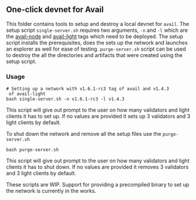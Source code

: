 ## One-click devnet for Avail

This folder contains tools to setup and destroy a local devnet for `avail`. The setup script `single-server.sh` requires two arguments, `-n` and `-l` which are the [avail-node](https://github.com/availproject/avail/releases) and [avail-light](https://github.com/availproject/avail-light/releases) tags which need to be deployed. The setup script installs the prerequisites, does the sets up the network and launches an explorer as well for ease of testing. `purge-server.sh` script can be used to destroy the all the directories and artifacts that were created using the setup script.

### Usage 
```
# Setting up a network with v1.6.1-rc3 tag of avail and v1.4.3
 of avail-light
bash single-server.sh -n v1.6.1-rc3 -l v1.4.3
```
This script will give out prompt to the user on how many validators and light clients it has to set up. If no values are provided it sets up 3 validators and 3 light clients by default.

To shut down the network and remove all the setup files use the `purge-server.sh`

```
bash purge-server.sh
```
This script will give out prompt to the user on how many validators and light clients it has to shut down. If no values are provided it removes 3 validators and 3 light clients by default.

These scripts are WIP. Support for providing a precompiled binary to set up the network is currently in the works.
